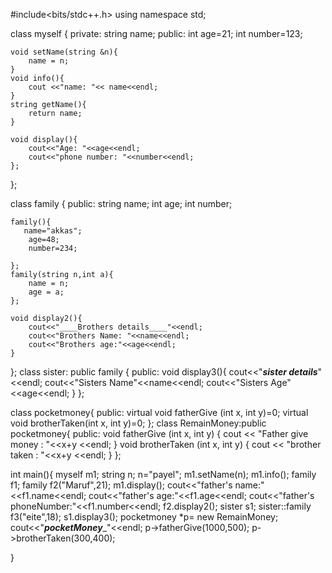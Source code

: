#include<bits/stdc++.h>
using namespace std;

class myself {
    private:
    string name;
    public:
    int age=21;
    int number=123;

    void setName(string &n){
		name = n;
	}
	void info(){
		cout <<"name: "<< name<<endl;
	}
	string getName(){
		return name;
	}

    void display(){
        cout<<"Age: "<<age<<endl;
        cout<<"phone number: "<<number<<endl;
    };
};

class family {
    public:
    string name;
    int age;
    int number;

    family(){
       name="akkas";
        age=48;
        number=234;

    };
    family(string n,int a){
        name = n;
        age = a;
    };

    void display2(){
        cout<<"____Brothers details____"<<endl;
        cout<<"Brothers Name: "<<name<<endl;
        cout<<"Brothers age:"<<age<<endl;
    }
};
class sister: public family
{
 public:
     void display3(){
        cout<<"_____sister details_____"<<endl;
        cout<<"Sisters Name"<<name<<endl;
        cout<<"Sisters Age"<<age<<endl;
     }
};

class pocketmoney{
public:
	virtual void fatherGive (int x, int y)=0;
	virtual void brotherTaken(int x, int y)=0;
};
class RemainMoney:public pocketmoney{
	public:
		void fatherGive (int x, int y)
		{
			cout << "Father give money : "<<x+y <<endl;
		}
		void brotherTaken (int x, int y)
		{
			cout << "brother taken : "<<x+y <<endl;
		}
};

int main(){
    myself m1;
    string n;
    n="payel";
    m1.setName(n);
    m1.info();
    family f1;
    family f2("Maruf",21);
    m1.display();
    cout<<"father's name:"<<f1.name<<endl;
    cout<<"father's age:"<<f1.age<<endl;
     cout<<"father's phoneNumber:"<<f1.number<<endl;
    f2.display2();
    sister s1;
    sister::family f3("eite",18);
    s1.display3();
    pocketmoney *p= new RemainMoney;
    cout<<"_______pocketMoney________"<<endl;
    p->fatherGive(1000,500);
    p->brotherTaken(300,400);



}
